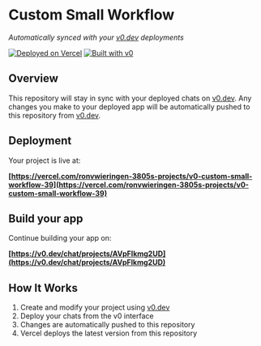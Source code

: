 # Custom Small Workflow

*Automatically synced with your [v0.dev](https://v0.dev) deployments*

[![Deployed on Vercel](https://img.shields.io/badge/Deployed%20on-Vercel-black?style=for-the-badge&logo=vercel)](https://vercel.com/ronvwieringen-3805s-projects/v0-custom-small-workflow-39)
[![Built with v0](https://img.shields.io/badge/Built%20with-v0.dev-black?style=for-the-badge)](https://v0.dev/chat/projects/AVpFlkmg2UD)

## Overview

This repository will stay in sync with your deployed chats on [v0.dev](https://v0.dev).
Any changes you make to your deployed app will be automatically pushed to this repository from [v0.dev](https://v0.dev).

## Deployment

Your project is live at:

**[https://vercel.com/ronvwieringen-3805s-projects/v0-custom-small-workflow-39](https://vercel.com/ronvwieringen-3805s-projects/v0-custom-small-workflow-39)**

## Build your app

Continue building your app on:

**[https://v0.dev/chat/projects/AVpFlkmg2UD](https://v0.dev/chat/projects/AVpFlkmg2UD)**

## How It Works

1. Create and modify your project using [v0.dev](https://v0.dev)
2. Deploy your chats from the v0 interface
3. Changes are automatically pushed to this repository
4. Vercel deploys the latest version from this repository